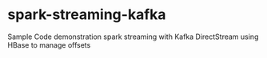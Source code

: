 # spark-streaming-kafka
Sample Code demonstration spark streaming with Kafka DirectStream using HBase to manage offsets

